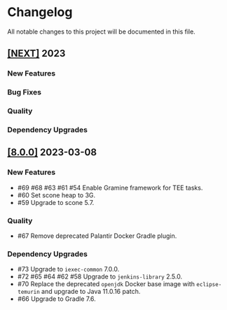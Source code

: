 # Changelog

All notable changes to this project will be documented in this file.

## [[NEXT]](https://github.com/iExecBlockchainComputing/tee-worker-post-compute/releases/tag/vNEXT) 2023

### New Features
### Bug Fixes
### Quality
### Dependency Upgrades

## [[8.0.0]](https://github.com/iExecBlockchainComputing/tee-worker-post-compute/releases/tag/v8.0.0) 2023-03-08

### New Features
* #69 #68 #63 #61 #54 Enable Gramine framework for TEE tasks.
* #60 Set scone heap to 3G.
* #59 Upgrade to scone 5.7.
### Quality
* #67 Remove deprecated Palantir Docker Gradle plugin.
### Dependency Upgrades
* #73 Upgrade to `iexec-common` 7.0.0.
* #72 #65 #64 #62 #58 Upgrade to `jenkins-library` 2.5.0.
* #70 Replace the deprecated `openjdk` Docker base image with `eclipse-temurin` and upgrade to Java 11.0.16 patch.
* #66 Upgrade to Gradle 7.6.
